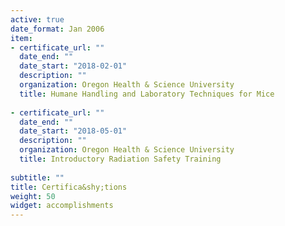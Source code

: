 ```yaml
---
active: true
date_format: Jan 2006
item:
- certificate_url: ""
  date_end: ""
  date_start: "2018-02-01"
  description: ""
  organization: Oregon Health & Science University
  title: Humane Handling and Laboratory Techniques for Mice
  
- certificate_url: ""
  date_end: ""
  date_start: "2018-05-01"
  description: ""
  organization: Oregon Health & Science University
  title: Introductory Radiation Safety Training
  
subtitle: ""
title: Certifica&shy;tions
weight: 50
widget: accomplishments
---
```

